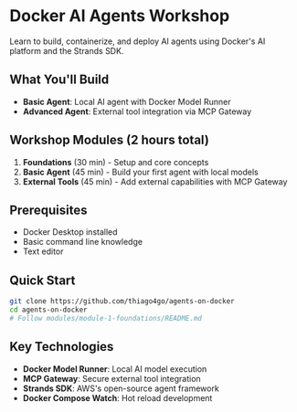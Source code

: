# Docker AI Agents Workshop

Learn to build, containerize, and deploy AI agents using Docker's AI platform and the Strands SDK.

## What You'll Build

- **Basic Agent**: Local AI agent with Docker Model Runner
- **Advanced Agent**: External tool integration via MCP Gateway

## Workshop Modules (2 hours total)

1. **Foundations** (30 min) - Setup and core concepts
2. **Basic Agent** (45 min) - Build your first agent with local models  
3. **External Tools** (45 min) - Add external capabilities with MCP Gateway

## Prerequisites

- Docker Desktop installed
- Basic command line knowledge
- Text editor

## Quick Start

```bash
git clone https://github.com/thiago4go/agents-on-docker
cd agents-on-docker
# Follow modules/module-1-foundations/README.md
```

## Key Technologies

- **Docker Model Runner**: Local AI model execution
- **MCP Gateway**: Secure external tool integration  
- **Strands SDK**: AWS's open-source agent framework
- **Docker Compose Watch**: Hot reload development
